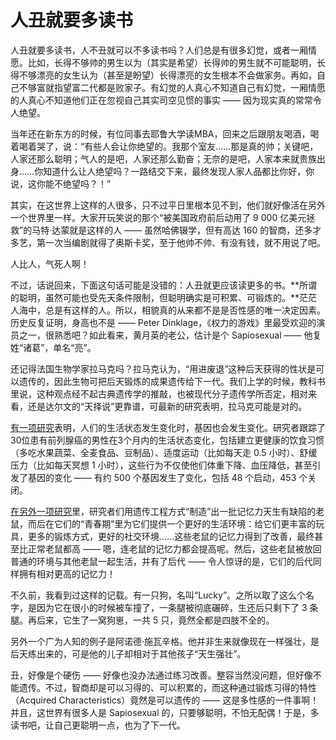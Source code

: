 # 人丑就要多读书
 
 人丑就要多读书，人不丑就可以不多读书吗？人们总是有很多幻觉，或者一厢情愿。比如，长得不够帅的男生以为（其实是希望）长得帅的男生就不可能聪明，长得不够漂亮的女生认为（甚至是盼望）长得漂亮的女生根本不会做家务。再如，自己不够富就指望富二代都是败家子。有幻觉的人真心不知道自己有幻觉，一厢情愿的人真心不知道他们正在忽视自己其实司空见惯的事实 —— 因为现实真的常常令人绝望。
 
 当年还在新东方的时候，有位同事去耶鲁大学读MBA，回来之后跟朋友喝酒，喝着喝着哭了，说：“有些人会让你绝望的。我那个室友……那是真的帅；关键吧，人家还那么聪明；气人的是吧，人家还那么勤奋；无奈的是吧，人家本来就贵族出身……你知道什么让人绝望吗？一路结交下来，最终发现人家人品都比你好，你说，这你能不绝望吗？！”
 
 其实，在这世界上这样的人很多，只不过平日里根本见不到，他们就好像活在另外一个世界里一样。大家开玩笑说的那个“被美国政府前后动用了 9 000 亿美元拯救”的马特·达蒙就是这样的人 —— 虽然哈佛辍学，但有高达 160 的智商，还多才多艺，第一次当编剧就得了奥斯卡奖，至于他帅不帅、有没有钱，就不用说了吧。
 
 人比人，气死人啊！
 
 不过，话说回来，下面这句话可能是没错的：人丑就更应该读更多的书。**所谓的聪明，虽然可能也受先天条件限制，但聪明确实是可积累、可锻炼的。**茫茫人海中，总是有这样的人。所以，相貌真的从来都不是是否性感的唯一决定因素。历史反复证明，身高也不是 —— Peter Dinklage，《权力的游戏》里最受欢迎的演员之一，很熟悉吧？如此看来，黄月英的老公，估计是个 Sapiosexual —— 他复姓“诸葛”，单名“亮”。
 
 还记得法国生物学家拉马克吗？拉马克认为，“用进废退”这种后天获得的性状是可以遗传的，因此生物可把后天锻炼的成果遗传给下一代。我们上学的时候，教科书里说，这种观点经不起古典遗传学的推敲，也被现代分子遗传学所否定，相对来看，还是达尔文的“天择说”更靠谱，可最新的研究表明，拉马克可能是对的。
 
 [有一项研究](http://reut.rs/1LSf7q0)表明，人们的生活状态发生变化时，基因也会发生变化。研究者跟踪了30位患有前列腺癌的男性在3个月内的生活状态变化，包括建立更健康的饮食习惯（多吃水果蔬菜、全麦食品、豆制品）、适度运动（比如每天走 0.5 小时）、舒缓压力（比如每天冥想 1 小时），这些行为不仅使他们体重下降、血压降低，甚至引发了基因的变化 —— 有约 500 个基因发生了变化，包括 48 个启动，453 个关闭。
 
 [在另外一项研究](http://www.technologyreview.com/node/411880/)里，研究者们用遗传工程方式“制造”出一批记忆力天生有缺陷的老鼠，而后在它们的“青春期”里为它们提供一个更好的生活环境：给它们更丰富的玩具，更多的锻炼方式，更好的社交环境……这些老鼠的记忆力得到了改善，最终甚至比正常老鼠都高 —— 嗯，连老鼠的记忆力都会提高呢。然后，这些老鼠被放回普通的环境与其他老鼠一起生活，并有了后代 —— 令人惊讶的是，它们的后代同样拥有相对更高的记忆力！
 
 不久前，我看到过这样的记载。有一只狗，名叫“Lucky”。之所以取了这么个名字，是因为它在很小的时候被车撞了，一条腿被彻底碾碎，生还后只剩下了 3 条腿。再后来，它生了一窝狗崽，一共 5 只，竟然全都是四肢不全的。
 
 另外一个广为人知的例子是阿诺德·施瓦辛格。他并非生来就像现在一样强壮，是后天练出来的，可是他的儿子却相对于其他孩子“天生强壮”。
 
 丑，好像是个硬伤 —— 好像也没办法通过练习改善。整容当然没问题，但好像不能遗传。不过，智商却是可以习得的、可以积累的，而这种通过锻炼习得的特性（Acquired Characteristics）竟然是可以遗传的 —— 这是多性感的一件事啊！并且，这世界有很多人是 Sapiosexual 的，只要够聪明，不怕无配偶！于是，多读书吧，让自己更聪明一点，也为了下一代。
 
 
 